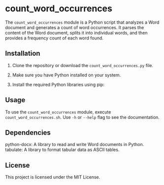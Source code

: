 # count_word_occurrences

The `count_word_occurrences` module is a Python script that analyzes a Word document and generates a count of word occurrences. It parses the content of the Word document, splits it into individual words, and then provides a frequency count of each word found.

## Installation

1. Clone the repository or download the `count_word_occurrences.py` file.

2. Make sure you have Python installed on your system.

3. Install the required Python libraries using pip:

## Usage

To use the `count_word_occurrences` module, execute `count_word_occurrences.sh`.
Use `-h` or `--help` flag to see the documentation.

## Dependencies

python-docx: A library to read and write Word documents in Python.
tabulate: A library to format tabular data as ASCII tables.

## License

This project is licensed under the MIT License.
